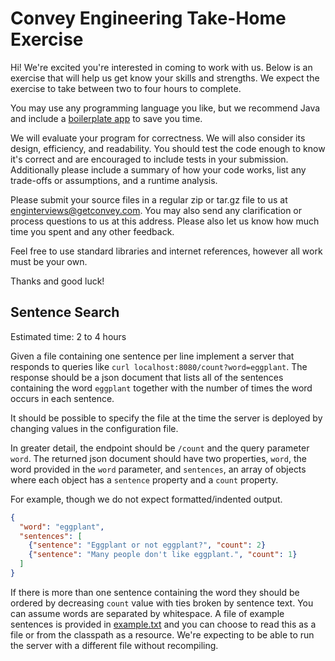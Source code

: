 # Convey Engineering Take-Home Exercise

Hi! We're excited you're interested in coming to work with us. Below is an exercise that will help us get know your
skills and strengths. We expect the exercise to take between two to four hours to complete.

You may use any programming language you like, but we recommend Java and include
a [boilerplate app](https://github.com/getconvey/interview-boilerplates) to save you time.

We will evaluate your program for correctness. We will also consider its design, efficiency, and readability. You should
test the code enough to know it's correct and are encouraged to include tests in your submission. Additionally please
include a summary of how your code works, list any trade-offs or assumptions, and a runtime analysis.

Please submit your source files in a regular zip or tar.gz file to us at enginterviews@getconvey.com. You may also send
any clarification or process questions to us at this address. Please also let us know how much time you spent and any
other feedback.

Feel free to use standard libraries and internet references, however all work must be your own.

Thanks and good luck!

## Sentence Search

Estimated time: 2 to 4 hours

Given a file containing one sentence per line implement a server that responds to queries
like `curl localhost:8080/count?word=eggplant`. The response should be a json document that lists all of the sentences
containing the word `eggplant` together with the number of times the word occurs in each sentence.

It should be possible to specify the file at the time the server is deployed by changing values in the configuration
file.

In greater detail, the endpoint should be `/count` and the query parameter `word`. The returned json document should
have two properties, `word`, the word provided in the `word` parameter, and `sentences`, an array of objects where each
object has a `sentence` property and a `count` property.

For example, though we do not expect formatted/indented output.

```json
{
  "word": "eggplant", 
  "sentences": [
    {"sentence": "Eggplant or not eggplant?", "count": 2}
    {"sentence": "Many people don't like eggplant.", "count": 1}
  ]
}
```

If there is more than one sentence containing the word they should be ordered by decreasing `count` value with ties
broken by sentence text. You can assume words are separated by whitespace. A file of example sentences is provided
in [example.txt](https://gist.github.com/chadbay/33341bc81284a64426c6eeecfb860af0) and you can choose to read this as a
file or from the classpath as a resource. We're expecting to be able to run the server with a different file without
recompiling.
